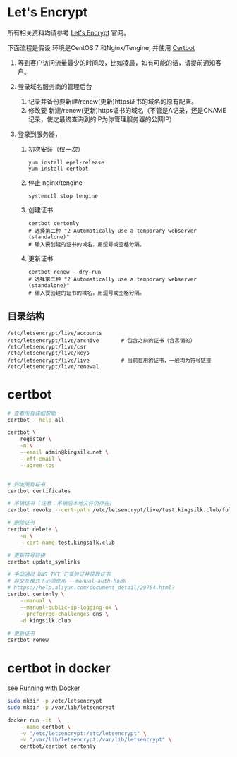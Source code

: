 


# Let's Encrypt
所有相关资料均请参考 [Let's Encrypt](https://letsencrypt.org/) 官网。

下面流程是假设 环境是CentOS 7 和Nginx/Tengine, 并使用 [Certbot](https://certbot.eff.org/#centosrhel7-nginx)

1. 等到客户访问流量最少的时间段，比如凌晨，如有可能的话，请提前通知客户。
1. 登录域名服务商的管理后台
    1. 记录并备份要新建/renew(更新)https证书的域名的原有配置。
    1. 修改要 新建/renew(更新)https证书的域名（不管是A记录，还是CNAME记录，使之最终查询到的IP为你管理服务器的公网IP）
1. 登录到服务器，

    1. 初次安装（仅一次）

        ```
        yum install epel-release
        yum install certbot
        ```
    1. 停止 nginx/tengine

        ```
        systemctl stop tengine
        ```
    1. 创建证书

        ```
        certbot certonly
        # 选择第二种 "2 Automatically use a temporary webserver (standalone)"
        # 输入要创建的证书的域名，用逗号或空格分隔。
        ```

    1. 更新证书

        ```
        certbot renew --dry-run
        # 选择第二种 "2 Automatically use a temporary webserver (standalone)"
        # 输入要创建的证书的域名，用逗号或空格分隔。
        ```


## 目录结构

```text
/etc/letsencrypt/live/accounts      
/etc/letsencrypt/live/archive       # 包含之前的证书（含吊销的）
/etc/letsencrypt/live/csr   
/etc/letsencrypt/live/keys
/etc/letsencrypt/live/live          # 当前在用的证书，一般均为符号链接
/etc/letsencrypt/live/renewal
```

# certbot

```bash
# 查看所有详细帮助
certbot --help all

certbot \
    register \
    -n \
    --email admin@kingsilk.net \
    --eff-email \
    --agree-tos


# 列出所有证书
certbot certificates 

# 吊销证书 (注意：吊销后本地文件仍存在)
certbot revoke --cert-path /etc/letsencrypt/live/test.kingsilk.club/fullchain.pem 

# 删除证书
certbot delete \
    -n \
    --cert-name test.kingsilk.club

# 更新符号链接
certbot update_symlinks

# 手动通过 DNS TXT 记录验证并获取证书
# 非交互模式下必须使用 --manual-auth-hook 
# https://help.aliyun.com/document_detail/29754.html?
certbot certonly \
    --manual \
    --manual-public-ip-logging-ok \
    --preferred-challenges dns \
    -d kingsilk.club
 
# 更新证书 
certbot renew 
```

# certbot in docker

see [Running with Docker](https://certbot.eff.org/docs/install.html#running-with-docker)





```bash
sudo mkdir -p /etc/letsencrypt 
sudo mkdir -p /var/lib/letsencrypt

docker run -it  \
    --name certbot \
    -v "/etc/letsencrypt:/etc/letsencrypt" \
    -v "/var/lib/letsencrypt:/var/lib/letsencrypt" \
    certbot/certbot certonly
```
